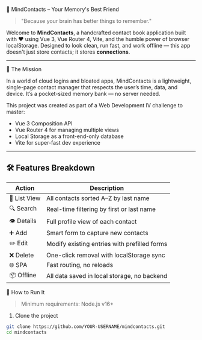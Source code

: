  🧠 MindContacts – Your Memory's Best Friend

> "Because your brain has better things to remember."

Welcome to **MindContacts**, a handcrafted contact book application built with ❤️ using Vue 3, Vue Router 4, Vite, and the humble power of browser localStorage. Designed to look clean, run fast, and work offline — this app doesn't just store contacts; it stores **connections**.

---

 🎯 The Mission

In a world of cloud logins and bloated apps, MindContacts is a lightweight, single-page contact manager that respects the user’s time, data, and device. It’s a pocket-sized memory bank — no server needed.

This project was created as part of a Web Development IV challenge to master:

- Vue 3 Composition API
- Vue Router 4 for managing multiple views
- Local Storage as a front-end-only database
- Vite for super-fast dev experience

---

## 🛠️ Features Breakdown

| Action         | Description |
|----------------|-------------|
| 📜 List View   | All contacts sorted A–Z by last name |
| 🔍 Search      | Real-time filtering by first or last name |
| 👁️ Details     | Full profile view of each contact |
| ➕ Add         | Smart form to capture new contacts |
| ✏️ Edit        | Modify existing entries with prefilled forms |
| ❌ Delete      | One-click removal with localStorage sync |
| 🌐 SPA         | Fast routing, no reloads |
| 📦 Offline     | All data saved in local storage, no backend |




🧭 How to Run It

> Minimum requirements: Node.js v16+

1. Clone the project

```bash
git clone https://github.com/YOUR-USERNAME/mindcontacts.git
cd mindcontacts
